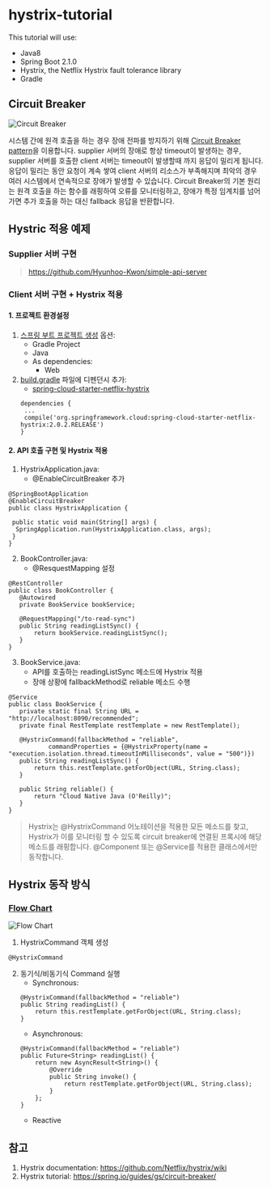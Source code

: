 # hystrix-tutorial

This tutorial will use:
 - Java8
 - Spring Boot 2.1.0
 - Hystrix, the Netflix Hystrix fault tolerance library
 - Gradle

## Circuit Breaker
![Circuit Breaker](https://martinfowler.com/bliki/images/circuitBreaker/sketch.png)

시스템 간에 원격 호출을 하는 경우 장애 전파를 방지하기 위해 [Circuit Breaker pattern](https://martinfowler.com/bliki/CircuitBreaker.html)을 이용합니다. supplier 서버의 장애로 항상 timeout이 발생하는 경우, supplier 서버를 호출한 client 서버는 timeout이 발생할때 까지 응답이 밀리게 됩니다. 응답이 밀리는 동안 요청이 계속 쌓여 client 서버의 리소스가 부족해지며 최악의 경우 여러 시스템에서 연속적으로 장애가 발생할 수 있습니다. Circuit Breaker의 기본 원리는 원격 호출을 하는 함수를 래핑하여 오류를 모니터링하고, 장애가 특정 임계치를 넘어가면 추가 호출을 하는 대신 fallback 응답을 반환합니다.

## Hystric 적용 예제
### Supplier 서버 구현
 > https://github.com/Hyunhoo-Kwon/simple-api-server
 
### Client 서버 구현 + Hystrix 적용
#### 1. 프로젝트 환경설정
 1. [스프링 부트 프로젝트 생성](https://start.spring.io/) 옵션:
    - Gradle Project
    - Java
    - As dependencies:
      - Web
 2. [build.gradle](https://github.com/Hyunhoo-Kwon/hystrix-tutorial/blob/master/build.gradle) 파일에 디펜던시 추가:
    - [spring-cloud-starter-netflix-hystrix](https://github.com/spring-cloud/spring-cloud-netflix/tree/master/spring-cloud-starter-netflix/spring-cloud-starter-netflix-hystrix)
    ```
    dependencies {
     ...
     compile('org.springframework.cloud:spring-cloud-starter-netflix-hystrix:2.0.2.RELEASE')
    }
    ```
#### 2. API 호출 구현 및 Hystrix 적용
 1. HystrixApplication.java: 
    - @EnableCircuitBreaker 추가
 ```
 @SpringBootApplication
 @EnableCircuitBreaker
 public class HystrixApplication {

  public static void main(String[] args) {
   SpringApplication.run(HystrixApplication.class, args);
  }
 }
 ```
 2. BookController.java: 
    - @ResquestMapping 설정
 ```
 @RestController
 public class BookController {
    @Autowired
    private BookService bookService;

    @RequestMapping("/to-read-sync")
    public String readingListSync() {
        return bookService.readingListSync();
    }
 }
 ```
 3. BookService.java: 
    - API를 호출하는 readingListSync 메소드에 Hystrix 적용
    - 장애 상황에 fallbackMethod로 reliable 메소드 수행
 ```
 @Service
 public class BookService {
    private static final String URL = "http://localhost:8090/recommended";
    private final RestTemplate restTemplate = new RestTemplate();

    @HystrixCommand(fallbackMethod = "reliable",
            commandProperties = {@HystrixProperty(name = "execution.isolation.thread.timeoutInMilliseconds", value = "500")})
    public String readingListSync() {
        return this.restTemplate.getForObject(URL, String.class);
    }

    public String reliable() {
        return "Cloud Native Java (O'Reilly)";
    }
 }
 ```
 > Hystrix는 @HystrixCommand 어노테이션을 적용한 모든 메소드를 찾고, Hystrix가 이를 모니터링 할 수 있도록 circuit breaker에 연결된 프록시에 해당 메소드를 래핑합니다. @Component 또는 @Service를 적용한 클래스에서만 동작합니다.

## Hystrix 동작 방식
### [Flow Chart](https://github.com/Netflix/Hystrix/wiki/How-it-Works)
![Flow Chart](https://raw.githubusercontent.com/wiki/Netflix/Hystrix/images/hystrix-command-flow-chart.png)
 1. HystrixCommand 객체 생성
 ```
 @HystrixCommand
 ```
 2. 동기식/비동기식 Command 실행
    - Synchronous:
    ```
    @HystrixCommand(fallbackMethod = "reliable")
    public String readingList() {
        return this.restTemplate.getForObject(URL, String.class);
    }
    ```
    - Asynchronous:
    ```
    @HystrixCommand(fallbackMethod = "reliable")
    public Future<String> readingList() {
        return new AsyncResult<String>() {
            @Override
            public String invoke() {
                return restTemplate.getForObject(URL, String.class);
            }
        };
    }
    ```
    - Reactive
    
## 참고
 1. Hystrix documentation: https://github.com/Netflix/hystrix/wiki
 2. Hystrix tutorial: https://spring.io/guides/gs/circuit-breaker/
